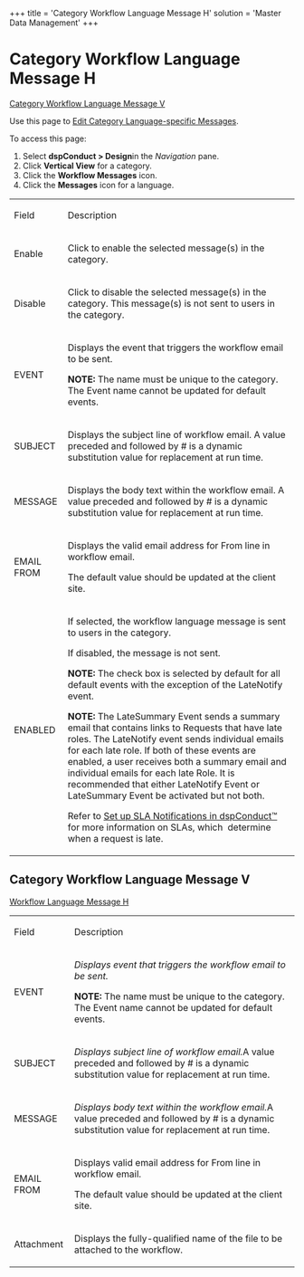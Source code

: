 +++
title = 'Category Workflow Language Message H'
solution = 'Master Data Management'
+++

# Category Workflow Language Message H

[Category Workflow Language Message
V](#Category_Workflow_Language_Message_V)

<div class="use">

Use this page to [Edit Category Language-specific
Messages](../Config/Edit_Category_Language_specific_Messages.htm).

</div>

To access this page:

1.  Select <span style="font-weight: bold;">dspConduct \>
    </span>**Design**<span>in</span> the *Navigation* pane.
2.  Click **Vertical View** for a category.
3.  Click the **Workflow Messages** icon.
4.  Click the <span style="font-weight: bold;">Messages</span> icon for
    a language.

<table>
<tbody>
<tr class="odd">
<td><p>Field</p></td>
<td><p>Description</p></td>
</tr>
<tr class="even">
<td><p>Enable</p></td>
<td><p>Click to enable the selected message(s) in the category.</p></td>
</tr>
<tr class="odd">
<td><p>Disable</p></td>
<td><p>Click to disable the selected message(s) in the category. This message(s) is not sent to users in the category.</p></td>
</tr>
<tr class="even">
<td><p>EVENT</p></td>
<td><p>Displays the event that triggers the workflow email to be sent.</p>
<p><strong>NOTE:</strong> The name must be unique to the category. The Event name cannot be updated for default events.</p></td>
</tr>
<tr class="odd">
<td><p>SUBJECT</p></td>
<td><p>Displays the subject line of workflow email. A value preceded and followed by # is a dynamic substitution value for replacement at run time.</p></td>
</tr>
<tr class="even">
<td><p>MESSAGE</p></td>
<td><p>Displays the body text within the workflow email. A value preceded and followed by # is a dynamic substitution value for replacement at run time.</p></td>
</tr>
<tr class="odd">
<td><p>EMAIL FROM</p></td>
<td><p>Displays the valid email address for From line in workflow email.</p>
<p>The default value should be updated at the client site.</p></td>
</tr>
<tr class="even">
<td><p>ENABLED</p></td>
<td><p>If selected, the workflow language message is sent to users in the category.</p>
<p>If disabled, the message is not sent.</p>
<p><strong>NOTE:</strong> The check box is selected by default for all default events with the exception of the LateNotify event.</p>
<p><strong>NOTE:</strong> The LateSummary Event sends a summary email that contains links to Requests that have late roles. The LateNotify event sends individual emails for each late role. If both of these events are enabled, a user receives both a summary email and individual emails for each late Role. It is recommended that either LateNotify Event or LateSummary Event be activated but not both.</p>
<p>Refer to <a href="../Config/Set_Up_SLA_Notifications.htm">Set up SLA Notifications in dspConduct™</a> for more information on SLAs, which  determine when a request is late.</p></td>
</tr>
</tbody>
</table>

## <span id="Category_Workflow_Language_Message_V"></span>Category Workflow Language Message V

[Workflow Language Message H](Category_Workflow_Language_Message_H.htm)

<table>
<tbody>
<tr class="odd">
<td><p>Field</p></td>
<td><p>Description</p></td>
</tr>
<tr class="even">
<td><p>EVENT</p></td>
<td><p><em>Displays event that triggers the workflow email to be sent.</em></p>
<p><strong>NOTE:</strong> The name must be unique to the category. The Event name cannot be updated for default events.</p></td>
</tr>
<tr class="odd">
<td><p>SUBJECT</p></td>
<td><p><em>Displays subject line of workflow email.</em>A value preceded and followed by # is a dynamic substitution value for replacement at run time.</p></td>
</tr>
<tr class="even">
<td><p>MESSAGE</p></td>
<td><p><em>Displays body text within the workflow email.</em>A value preceded and followed by # is a dynamic substitution value for replacement at run time.</p></td>
</tr>
<tr class="odd">
<td><p>EMAIL FROM</p></td>
<td><p>Displays valid email address for From line in workflow email.</p>
<p>The default value should be updated at the client site.</p></td>
</tr>
<tr class="even">
<td><p>Attachment</p></td>
<td><p>Displays the fully-qualified name of the file to be attached to the workflow.</p></td>
</tr>
</tbody>
</table>
